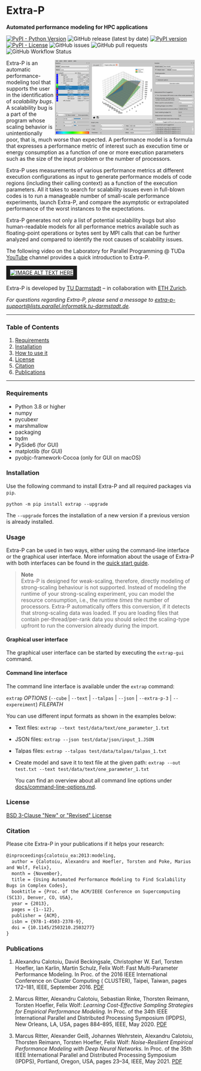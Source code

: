 # Extra-P

**Automated performance modeling for HPC applications**

[![PyPI - Python Version](https://img.shields.io/pypi/pyversions/extrap?style=plastic)](https://badge.fury.io/py/extrap)
![GitHub release (latest by date)](https://img.shields.io/github/v/release/extra-p/extrap?style=plastic)
[![PyPI version](https://badge.fury.io/py/extrap.png)](https://badge.fury.io/py/extrap)
[![PyPI - License](https://img.shields.io/pypi/l/extrap?style=plastic)](https://badge.fury.io/py/extrap)
![GitHub issues](https://img.shields.io/github/issues/extra-p/extrap?style=plastic)
![GitHub pull requests](https://img.shields.io/github/issues-pr/extra-p/extrap?style=plastic)
![GitHub Workflow Status](https://img.shields.io/github/actions/workflow/status/extra-p/extrap/python-package.yml?style=plastic)

[<img alt="Screenshot of Extra-P" src="https://github.com/extra-p/extrap/raw/master/docs/images/extra-p-2d.png" height="200" align="right" title="Screenshot of Extra-P"/>](docs/images/extra-p-2d.png)
Extra-P is an automatic performance-modeling tool that supports the user in the identification of *scalability bugs*.
A scalability bug is a part of the program whose scaling behavior is unintentionally poor,
that is, much worse than expected. A performance model is a formula that expresses a performance metric of interest
such as execution time or energy consumption as a function of one or more execution parameters such as the size of the
input problem or the number of processors.

Extra-P uses measurements of various performance metrics at different execution configurations as input to generate
performance models of code regions (including their calling context) as a function of the execution parameters.
All it takes to search for scalability issues even in full-blown codes is to run a manageable number of small-scale
performance experiments, launch Extra-P, and compare the asymptotic or extrapolated performance of the worst instances
to the expectations.

Extra-P generates not only a list of potential scalability bugs but also human-readable models for all
performance metrics available such as floating-point operations or bytes sent by MPI calls that can be further
analyzed and compared to identify the root causes of scalability issues.

The following video on the Laboratory for Parallel Programming @ TUDa [YouTube](
https://www.youtube.com/@parallel_tuda) channel provides a quick introduction to Extra-P.

<a href="https://www.youtube.com/watch?v=Cv2YRCMWqBM"><img src="https://img.youtube.com/vi/Cv2YRCMWqBM/0.jpg"
alt="IMAGE ALT TEXT HERE" width="240" height="180" border="10" /></a>

Extra-P is developed by [TU Darmstadt](https://www.parallel.informatik.tu-darmstadt.de/) –
in collaboration with [ETH Zurich](https://spcl.inf.ethz.ch/).

*For questions regarding Extra-P, please send a message to <extra-p-support@lists.parallel.informatik.tu-darmstadt.de>.*

--------------------------------------------------------------------------------------------

### Table of Contents

1. [Requirements](#Requirements)
2. [Installation](#Installation)
3. [How to use it](#Usage)
4. [License](#License)
5. [Citation](#Citation)
6. [Publications](#Publications)

--------------------------------------------------------------------------------------------

### Requirements

* Python 3.8 or higher
* numpy
* pycubexr
* marshmallow
* packaging
* tqdm
* PySide6 (for GUI)
* matplotlib (for GUI)
* pyobjc-framework-Cocoa (only for GUI on macOS)

### Installation

Use the following command to install Extra-P and all required packages via `pip`.

```
python -m pip install extrap --upgrade
``` 

The `--upgrade` forces the installation of a new version if a previous version is already installed.

### Usage

Extra-P can be used in two ways, either using the command-line interface or the graphical user interface. More
information about the usage of Extra-P with both interfaces can be found in
the [quick start guide](docs/quick-start.md).

> **Note**  
> Extra-P is designed for weak-scaling, therefore, directly modeling of strong-scaling behaviour is not supported.
> Instead of modeling the runtime of your strong-scaling experiment, you can model the resource consumption, i.e.,
> the runtime *times* the number of processors. Extra-P automatically offers this conversion, if it detects that
> strong-scaling data was loaded. If you are loading files that contain per-thread/per-rank data you should select
> the scaling-type upfront to run the conversion already during the import.

#### Graphical user interface

The graphical user interface can be started by executing the `extrap-gui` command.

#### Command line interface

The command line interface is available under the `extrap` command:

`extrap` _OPTIONS_ (`--cube` | `--text` | `--talpas` | `--json` | `--extra-p-3` | `--expereiment`) _FILEPATH_

You can use different input formats as shown in the examples below:

* Text files: `extrap --text test/data/text/one_parameter_1.txt`
* JSON files: `extrap --json test/data/json/input_1.JSON`
* Talpas files: `extrap --talpas test/data/talpas/talpas_1.txt`
* Create model and save it to text file at the given
  path: `extrap --out test.txt --text test/data/text/one_parameter_1.txt`

  You can find an overview about all command line options
  under [docs/command-line-options.md](docs/command-line-options.md).

### License

[BSD 3-Clause "New" or "Revised" License](LICENSE)

### Citation

Please cite Extra-P in your publications if it helps your research:

    @inproceedings{calotoiu_ea:2013:modeling,
      author = {Calotoiu, Alexandru and Hoefler, Torsten and Poke, Marius and Wolf, Felix},
      month = {November},
      title = {Using Automated Performance Modeling to Find Scalability Bugs in Complex Codes},
      booktitle = {Proc. of the ACM/IEEE Conference on Supercomputing (SC13), Denver, CO, USA},
      year = {2013},
      pages = {1--12},
      publisher = {ACM},
      isbn = {978-1-4503-2378-9},
      doi = {10.1145/2503210.2503277}
    }

### Publications

1. Alexandru Calotoiu, David Beckingsale, Christopher W. Earl, Torsten Hoefler, Ian Karlin, Martin Schulz, Felix Wolf:
   Fast Multi-Parameter Performance Modeling. In Proc. of the 2016 IEEE International Conference on Cluster Computing (
   CLUSTER), Taipei, Taiwan, pages 172–181, IEEE, September
    2016. [PDF](https://apps.fz-juelich.de/jsc-pubsystem/aigaion/attachments/fastmultiparam.pdf-f839eba376c6d61a8c4cab9860b6b3bf.pdf)

2. Marcus Ritter, Alexandru Calotoiu, Sebastian Rinke, Thorsten Reimann, Torsten Hoefler, Felix Wolf: *Learning
   Cost-Effective Sampling Strategies for Empirical Performance Modeling.* In Proc. of the 34th IEEE International
   Parallel and Distributed Processing Symposium (IPDPS), New Orleans, LA, USA, pages 884–895, IEEE, May
    2020. [PDF](https://apps.fz-juelich.de/jsc-pubsystem/aigaion/attachments/ritter_ea_2020_ipdps.pdf-01cbe96f7a170aba7c7ef941f966d292.pdf)

3. Marcus Ritter, Alexander Geiß, Johannes Wehrstein, Alexandru Calotoiu, Thorsten Reimann, Torsten Hoefler, Felix Wolf:
   *Noise-Resilient Empirical Performance Modeling with Deep Neural Networks.* In Proc. of the 35th IEEE International
   Parallel and Distributed Processing Symposium (IPDPS), Portland, Oregon, USA, pages 23–34, IEEE, May
    2021. [PDF](http://htor.inf.ethz.ch/publications/img/noiseresilientmodeling.pdf)
